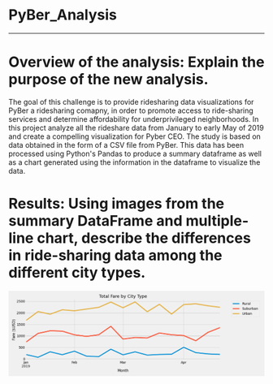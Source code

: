 # PyBer_Analysis

---

# Overview of the analysis: Explain the purpose of the new analysis.

The goal of this challenge is to provide ridesharing data visualizations for PyBer a ridesharing comapny, in order to promote access to ride-sharing services and determine affordability for underprivileged neighborhoods. In this project analyze all the rideshare data from January to early May of 2019 and create a compelling visualization for Pyber CEO.
The study is based on data obtained in the form of a CSV file from PyBer. This data has been processed using Python's Pandas to produce a summary dataframe as well as a chart generated using the information in the dataframe to visualize the data.

# Results: Using images from the summary DataFrame and multiple-line chart, describe the differences in ride-sharing data among the different city types.


![alt text](https://github.com/salvamike/PyBer_Analysis/blob/main/analysis/PyBer_fare_summary.png)
